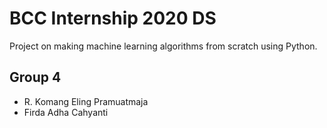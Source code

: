 # BCC Internship 2020 DS

Project on making machine learning algorithms from scratch using Python.

## Group 4
- R. Komang Eling Pramuatmaja
- Firda Adha Cahyanti


